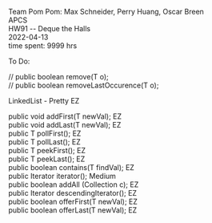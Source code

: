 Team Pom Pom: Max Schneider, Perry Huang, Oscar Breen <br>
APCS                                                  <br>
HW91 -- Deque the Halls                               <br>
2022-04-13                                            <br>
time spent: 9999 hrs                                  <br>

To Do:                                      <br>

// public boolean remove(T o);              <br>
// public boolean removeLastOccurence(T o); <br>

LinkedList - Pretty EZ                      <br>

public void addFirst(T newVal); EZ          <br>
public void addLast(T newVal); EZ           <br>
public T pollFirst(); EZ                    <br>
public T pollLast(); EZ                     <br>
public T peekFirst(); EZ                    <br>
public T peekLast(); EZ                     <br>
public boolean contains(T findVal); EZ      <br>
public Iterator<T> iterator(); Medium       <br>
public boolean addAll (Collection<T> c); EZ <br>
public Iterator<T> descendingIterator(); EZ <br>
public boolean offerFirst(T newVal); EZ     <br>
public boolean offerLast(T newVal); EZ     <br>